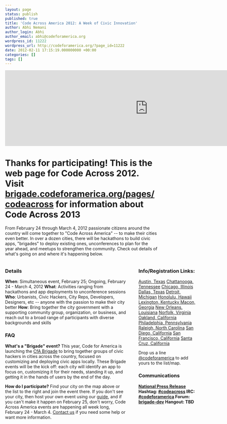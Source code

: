 ```yaml
---
layout: page
status: publish
published: true
title: 'Code Across America 2012: A Week of Civic Innovation'
author: Abhi Nemani
author_login: Abhi
author_email: abhi@codeforamerica.org
wordpress_id: 11222
wordpress_url: http://codeforamerica.org/?page_id=11222
date: 2012-02-11 17:15:19.000000000 +00:00
categories: []
tags: []
---
```

<iframe src="http://maps.google.com/maps/ms?msid=211836600249959492431.0004b7e101749ee348269&amp;msa=0&amp;ie=UTF8&amp;t=m&amp;ll=31.819186,-116.511061&amp;spn=21.024483,82.694544&amp;output=embed" frameborder="0" marginwidth="0" marginheight="0" scrolling="no" width="940" height="250"></iframe>


<h1>Thanks for participating! This is the web page for Code Across 2012. Visit <a href="http://brigade.codeforamerica.org/pages/codeacross">brigade.codeforamerica.org/pages/codeacross</a> for information about Code Across 2013</h1>
From February 24 through March 4, 2012 passionate citizens around the country will come together to "Code Across America" -- to make their cities even better. In over a dozen cities, there will be hackathons to build civic apps, "brigades" to deploy existing ones, unconferences to plan for the year ahead, and meetups to strengthen the community. Check out details of what's going on and where it's happening below.
<div style="width: 940px; margin-top: 15px;">
<div style="width: 400px; float: left; margin-right: 40px;">
<h3>Details</h3>
<strong>When</strong>: Simultaneous event, February 25; Ongoing, February 24 - March 4, 2012
<strong>What</strong>: Activities ranging from hackathons and app deployments to unconference sessions
<strong>Who</strong>: Urbanists, Civic Hackers, City Reps, Developers, Designers, etc -- anyone with the passion to make their city better
<strong>How</strong>: Bring together the city government with a supporting community group, organization, or business, and reach out to a broad range of participants with diverse backgrounds and skills
<h3>FAQ</h3>
<strong>What's a "Brigade" event?</strong> This year, Code for America is launching the <a href="http://codeforamerica.org/wp-content/uploads/2012/02/Code_for_America_Brigade.pdf" title="One page PDF about the program">CfA Brigade</a> to bring together groups of civic hackers in cities across the country, focused on customizing and deploying civic apps locally. These Brigade events will be the kick off: each city will identify an app to focus on, customizing it for their needs, standing it up, and getting it in the hands of users by the end of the day.

<strong>How do I participate?</strong> Find your city on the map above or the list to the right and join the event there. If you don't see your city, then host your own event using our <a href="https://docs.google.com/a/codeforamerica.org/document/d/16CSiN809nNUksFYiQIpxzxHEhPZRAa_WpGA4DZ9upmc/edit?authkey=CIaBiJcB">guide</a>, and if you can't make it happen on February 25, don't worry, Code Across America events are happening all week long, February 24 - March 4. <a href="mailto:info@codeforamerica.org">Contact us</a> if you need some help or want more information.

</div>
<div style="width: 200px; float: left; margin-right: 30px;">
<h3>Info/Registration Links:</h3>
<a title="Austin" href="http://cfaaustin.eventbrite.com/">Austin, Texas</a>
<a title="Chattanooga" href="https://hackchatt.eventbrite.com/">Chattanooga, Tennessee</a>
<a title="Chicago" href="http://chicivicideahack.eventbrite.com/">Chicago, Illinois</a>
<a title="Dallas" href="http://enlistapp.eventbrite.com/">Dallas, Texas</a>
<a title="Detroit" href="http://detroitpropertytech.eventbrite.com/">Detroit, Michigan</a>
<a title="Honolulu" href="http://unconferenz2012.eventbrite.com/">Honolulu, Hawaii</a>
<a title="Lexington" href="http://guestlistapp.com/events/91785">Lexington, Kentucky
<a title="Macon" href="http://cfamacon.eventbrite.com/">Macon, Georgia</a>
<a title="New Orleans" href="http://codenola.eventbrite.com">New Orleans, Louisiana</a>
<a title="Norfolk" href="http://guestlistapp.com/events/86160">Norfolk, Virginia</a>
<a title="Oakland" href="http://www.eventbrite.com/event/2950893201">Oakland, California</a>
<a title="Philadelphia" href="http://codeforamerica.ticketleap.com/codeacrossamerica2012/t/de9c529d9f653b506f9abe739bcc42bf/">Philadelphia, Pennsylvania </a>
<a title="Raleigh" href="http://citycampral.org/2012/02/triangle-wiki-call-for-contributors/">Raleigh, North Carolina</a>
<a title="San Diego" href="http://sdcodeacrossamerica.eventbrite.com/">San Diego, California</a>
<a title="San Francisco" href="http://www.eventbrite.com/event/2950893201">San Francisco, California</a>
<a title="Santa Cruz" href="http://santacruzcitycamp.eventbrite.com/">Santa Cruz, California</a>

Drop us a line <a href="http://twitter.com/codeforamerica">@codeforamerica</a> to add yours to the list/map.
<h3>Communications</h3>
<strong><a href="http://codeforamerica.org/press/code-for-america-hosts-nationwide-%E2%80%9Cday-of-civic-innovation%E2%80%9D-%E2%80%93-feb-25/">National Press Release</a>
<strong>Hashtag:</strong> <a href="https://twitter.com/#!/search/%23codeacross">#codeacross</a>
<strong>IRC:</strong> <a href="irc://irc.freenode.net/codeforamerica">#codeforamerica</a>
<strong>Forum: <a href="https://groups.google.com/a/codeforamerica.org/group/brigade-dev/topics">brigade-dev</a>
<strong>Hangout: TBD
</div>
<div style="width: 250px; float: left;">
<script charset="utf-8" src="http://widgets.twimg.com/j/2/widget.js"></script>
<script>
new TWTR.Widget({
  version: 2,
  type: 'search',
  search: 'codeforamerica OR cfa2012 OR codeacross',
  interval: 45000,
  title: 'Code Across America',
  subject: 'Meet the Movement',
  width: 250,
  height: 300,
  theme: {
    shell: {
      background: '#d15a5a',
      color: '#ffffff'
    },
    tweets: {
      background: '#ffffff',
      color: '#444444',
      links: '#1985b5'
    }
  },
  features: {
    scrollbar: true,
    loop: true,
    live: true,
    behavior: 'default'
  }
}).render().start();
</script>

</div>
</div>

<style>
#maincontent .ttl {font-family: Oswald; font-size: 40px; letter-spacing: -.05em; background: none; border-bottom: 4px solid #CCC; padding-right: 0px;}
.red-btn {display: none;}

</style>
